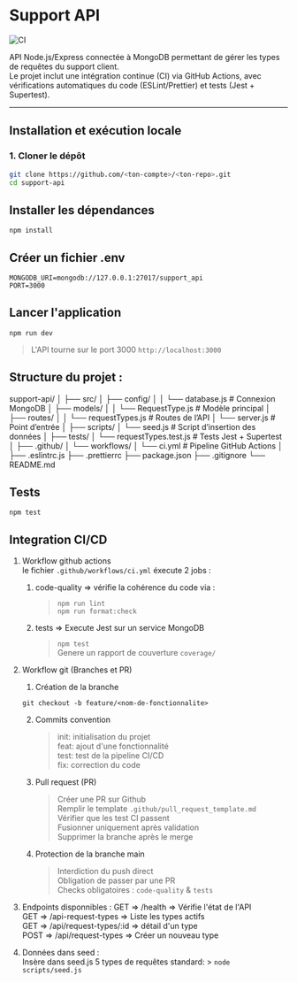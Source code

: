 # Support API

![CI](https://github.com/AlexTng44000/tp_git_30-10-2025/actions/workflows/ci.yml/badge.svg)

API Node.js/Express connectée à MongoDB permettant de gérer les types de requêtes du support client.  
Le projet inclut une intégration continue (CI) via GitHub Actions, avec vérifications automatiques du code (ESLint/Prettier) et tests (Jest + Supertest).

---

## Installation et exécution locale

### 1. Cloner le dépôt

```bash
git clone https://github.com/<ton-compte>/<ton-repo>.git
cd support-api
```
## Installer les dépendances 
```
npm install
```

## Créer un fichier .env 
```
MONGODB_URI=mongodb://127.0.0.1:27017/support_api
PORT=3000
```

## Lancer l'application
```
npm run dev
```
> L'API tourne sur le port 3000 `http://localhost:3000`

## Structure du projet :
support-api/
│
├── src/
│   ├── config/
│   │   └── database.js        # Connexion MongoDB
│   ├── models/
│   │   └── RequestType.js     # Modèle principal
│   ├── routes/
│   │   └── requestTypes.js    # Routes de l’API
│   └── server.js              # Point d’entrée
│
├── scripts/
│   └── seed.js                # Script d’insertion des données
│
├── tests/
│   └── requestTypes.test.js   # Tests Jest + Supertest
│
├── .github/
│   └── workflows/
│       └── ci.yml             # Pipeline GitHub Actions
│
├── .eslintrc.js
├── .prettierrc
├── package.json
├── .gitignore
└── README.md

## Tests
```
npm test
```
## Integration CI/CD
1. Workflow github actions  
le fichier `.github/workflows/ci.yml` éxecute 2 jobs :   
    1. code-quality => vérifie la cohérence du code via :  
        > `npm run lint`  
        > `npm run format:check`  
    2. tests => Execute Jest sur un service MongoDB  
        > `npm test`  
        > Genere un rapport de couverture `coverage/`   

2. Workflow git (Branches et PR)  
    1. Création de la branche 
    ```
    git checkout -b feature/<nom-de-fonctionnalite>
    ```
    2. Commits convention  
        > init: initialisation du projet  
        > feat: ajout d'une fonctionnalité  
        > test: test de la pipeline CI/CD  
        > fix: correction du code  
    3. Pull request (PR)  
        > Créer une PR sur Github  
        > Remplir le template `.github/pull_request_template.md`  
        > Vérifier que les test CI passent  
        > Fusionner uniquement après validation  
        > Supprimer la branche après le merge  
    4. Protection de la branche main   
        > Interdiction du push direct  
        > Obligation de passer par une PR  
        > Checks obligatoires : `code-quality` & `tests`  

3. Endpoints disponnibles :
    GET => /health => Vérifie l'état de l'API  
    GET => /api-request-types => Liste les types actifs  
    GET => /api/request-types/:id => détail d'un type  
    POST => /api/request-types => Créer un nouveau type

4. Données dans seed :  
    Insère dans seed.js 5 types de requêtes standard:
        > `node scripts/seed.js`
